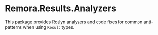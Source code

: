 Remora.Results.Analyzers
========================

This package provides Roslyn analyzers and code fixes for common anti-patterns
when using `Result` types.
